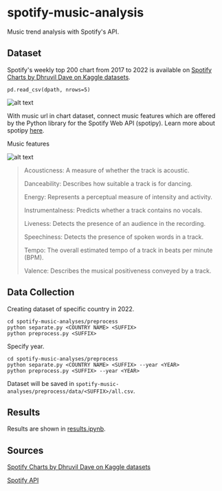 # spotify-music-analysis


Music trend analysis with Spotify's API.

## Dataset

Spotify's weekly top 200 chart from 2017 to 2022 is available on [Spotify Charts by Dhruvil Dave on Kaggle datasets](https://www.kaggle.com/datasets/dhruvildave/spotify-charts). 

```
pd.read_csv(dpath, nrows=5)
```
![alt text](https://github.com/reika-fujimura/spotify-music-analyses/tree/main/spotify-music-analyses/images/charts.png?raw=true)

With music url in chart dataset, connect music features which are offered by the Python library for the Spotify Web API (spotipy). Learn more about spotipy [here](https://spotipy.readthedocs.io/en/2.19.0/).

Music features

![alt text](https://github.com/reika-fujimura/spotify-music-analyses/tree/main/spotify-music-analyses/images/features.png?raw=true)


>Acousticness: A measure of whether the track is acoustic.
>
>Danceability: Describes how suitable a track is for dancing.
>
>Energy: Represents a perceptual measure of intensity and activity. 
>
>Instrumentalness: Predicts whether a track contains no vocals.
>
>Liveness: Detects the presence of an audience in the recording.
>
>Speechiness: Detects the presence of spoken words in a track. 
>
>Tempo: The overall estimated tempo of a track in beats per minute (BPM). 
>
>Valence: Describes the musical positiveness conveyed by a track. 

## Data Collection

Creating dataset of specific country in 2022.
```
cd spotify-music-analyses/preprocess
python separate.py <COUNTRY NAME> <SUFFIX>
python preprocess.py <SUFFIX>
```

Specify year.
```
cd spotify-music-analyses/preprocess
python separate.py <COUNTRY NAME> <SUFFIX> --year <YEAR>
python preprocess.py <SUFFIX> --year <YEAR>
```
Dataset will be saved in `spotify-music-analyses/preprocess/data/<SUFFIX>/all.csv`.


## Results

Results are shown in [results.ipynb](https://github.com/reika-fujimura/spotify-music-analyses/tree/main/spotify-music-analyses//visualization/results.ipynv).

## Sources

[Spotify Charts by Dhruvil Dave on Kaggle datasets](https://www.kaggle.com/datasets/dhruvildave/spotify-charts)

[Spotify API](https://developer.spotify.com/documentation/web-api/)


